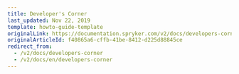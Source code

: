 ```yaml
---
title: Developer's Corner
last_updated: Nov 22, 2019
template: howto-guide-template
originalLink: https://documentation.spryker.com/v2/docs/developers-corner
originalArticleId: f40865a6-cffb-41be-8412-d225d88845ce
redirect_from:
  - /v2/docs/developers-corner
  - /v2/docs/en/developers-corner
---
```



